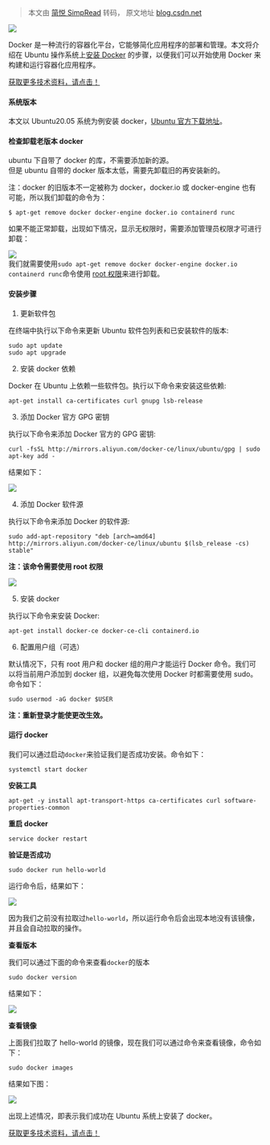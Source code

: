 > 本文由 [简悦 SimpRead](http://ksria.com/simpread/) 转码， 原文地址 [blog.csdn.net](https://blog.csdn.net/Tester_muller/article/details/131440306)

![](https://img-blog.csdnimg.cn/a0cc1dec07a243808bcd51a54425e89a.png)

Docker 是一种流行的容器化平台，它能够简化应用程序的部署和管理。本文将介绍在 Ubuntu 操作系统上[安装 Docker](https://so.csdn.net/so/search?q=%E5%AE%89%E8%A3%85Docker&spm=1001.2101.3001.7020) 的步骤，以便我们可以开始使用 Docker 来构建和运行容器化应用程序。

[获取更多技术资料，请点击！](https://ykzhl.xet.tech/s/1bmQvf)

#### 系统版本

本文以 Ubuntu20.05 系统为例安装 docker，[Ubuntu 官方下载地址](https://ubuntu.com/download)。

#### 检查卸载老版本 docker

ubuntu 下自带了 docker 的库，不需要添加新的源。  
但是 ubuntu 自带的 docker 版本太低，需要先卸载旧的再安装新的。

注：docker 的旧版本不一定被称为 docker，docker.io 或 docker-engine 也有可能，所以我们卸载的命令为：

```
$ apt-get remove docker docker-engine docker.io containerd runc

```

如果不能正常卸载，出现如下情况，显示无权限时，需要添加管理员权限才可进行卸载：

![](https://img-blog.csdnimg.cn/f0c4d4ec2b57475a820c3031e4645b05.png)  
我们就需要使用`sudo apt-get remove docker docker-engine docker.io containerd runc`命令使用 [root 权限](https://so.csdn.net/so/search?q=root%E6%9D%83%E9%99%90&spm=1001.2101.3001.7020)来进行卸载。

#### 安装步骤

1.  更新软件包

在终端中执行以下命令来更新 Ubuntu 软件包列表和已安装软件的版本:

```
sudo apt update
sudo apt upgrade

```

2.  安装 docker 依赖

Docker 在 Ubuntu 上依赖一些软件包。执行以下命令来安装这些依赖:

```
apt-get install ca-certificates curl gnupg lsb-release

```

3.  添加 Docker 官方 GPG 密钥

执行以下命令来添加 Docker 官方的 GPG 密钥:

```
curl -fsSL http://mirrors.aliyun.com/docker-ce/linux/ubuntu/gpg | sudo apt-key add -

```

结果如下：

![](https://img-blog.csdnimg.cn/823b3a9fcf314de380b686071f385f9a.png)

4.  添加 Docker 软件源

执行以下命令来添加 Docker 的软件源:

```
sudo add-apt-repository "deb [arch=amd64] http://mirrors.aliyun.com/docker-ce/linux/ubuntu $(lsb_release -cs) stable"

```

**注：该命令需要使用 root 权限**

![](https://img-blog.csdnimg.cn/d714625bc7394baf8f6d534ca3a69252.png)

5.  安装 docker

执行以下命令来安装 Docker:

```
apt-get install docker-ce docker-ce-cli containerd.io

```

6.  配置用户组（可选）

默认情况下，只有 root 用户和 docker 组的用户才能运行 Docker 命令。我们可以将当前用户添加到 docker 组，以避免每次使用 Docker 时都需要使用 sudo。命令如下：

```
sudo usermod -aG docker $USER

```

**注：重新登录才能使更改生效。**

#### 运行 docker

我们可以通过启动`docker`来验证我们是否成功安装。命令如下：

```
systemctl start docker

```

**安装工具**

```
apt-get -y install apt-transport-https ca-certificates curl software-properties-common

```

**重启 docker**

```
service docker restart

```

**验证是否成功**

```
sudo docker run hello-world

```

运行命令后，结果如下：

![](https://img-blog.csdnimg.cn/52fc9e6c6cc74cb9a5ff590a8761f6e1.png)

因为我们之前没有拉取过`hello-world`，所以运行命令后会出现本地没有该镜像，并且会自动拉取的操作。

**查看版本**

我们可以通过下面的命令来查看`docker`的版本

```
sudo docker version

```

结果如下：

![](https://img-blog.csdnimg.cn/c4cc99c53bc44b9080e11957c095c613.png)

**查看镜像**

上面我们拉取了 hello-world 的镜像，现在我们可以通过命令来查看镜像，命令如下：

```
sudo docker images

```

结果如下图：

![](https://img-blog.csdnimg.cn/9703513287ab4a3cbf6dfcf0349aaada.png)

出现上述情况，即表示我们成功在 Ubuntu 系统上安装了 docker。

[获取更多技术资料，请点击！](https://ykzhl.xet.tech/s/1bmQvf)